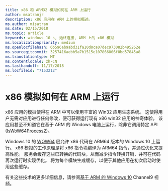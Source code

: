 ```yaml
---
title: x86 和 ARM32 模拟如何在 ARM 上运行
author: msatranjr
description: x86 应用在 ARM 上的模拟概述。
ms.author: misatran
ms.date: 02/15/2018
ms.topic: article
keywords: windows 10 s, 始终连接, ARM 上的 x86 模拟
ms.localizationpriority: medium
ms.openlocfilehash: 6b596ab9abd31fa10d0ca07dec973082b495262e
ms.sourcegitcommit: 3257416aebb5a7b1515e107866806f8bd57845a8
ms.translationtype: MT
ms.contentlocale: zh-CN
ms.lasthandoff: 11/17/2018
ms.locfileid: "7153212"
---
```

# <a name="how-x86-emulation-works-on-arm"></a>x86 模拟如何在 ARM 上运行
x86 应用的模拟使得在 ARM 中可以使用丰富的 Win32 应用生态系统。 这使得用户无需对应用进行任何修改，便可获得运行现有 x86 win32 应用的神奇体验。 该应用甚至不知道它在基于 ARM 的 Windows 电脑上运行，除非它调用特定 API ([IsWoW64Process2](https://msdn.microsoft.com/en-us/library/windows/desktop/mt804318.aspx))。

Windows 10 的 [WOW64](https://msdn.microsoft.com/en-us/library/windows/desktop/aa384249(v=vs.85).aspx) 层允许 x86 代码在 ARM64 版本的 Windows 10 上运行。 x86 模拟的工作原理是将 x86 指令块编译为 ARM64 指令，并通过优化来提高性能。 服务会缓存这些已转换的代码块，从而减少指令转换开销，并可在代码再次运行时实现优化。 将为每个模块生成缓存，以便于其他应用在初次启动时使用这些缓存。 

有关这些技术的更多详细信息，请参阅[基于 ARM 的 Windows 10](https://channel9.msdn.com/Events/Build/2017/P4171) Channel9 视频。 